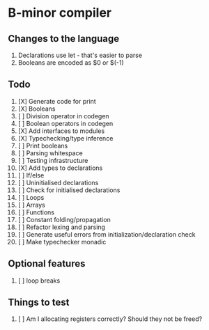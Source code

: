 # B-minor compiler

## Changes to the language
1. Declarations use let - that's easier to parse
2. Booleans are encoded as $0 or $(-1)

## Todo
1. [X] Generate code for print
2. [X] Booleans
3. [ ] Division operator in codegen
4. [ ] Boolean operators in codegen
5. [X] Add interfaces to modules
6. [X] Typechecking/type inference
7. [ ] Print booleans
8. [ ] Parsing whitespace
9. [ ] Testing infrastructure
10. [X] Add types to declarations
11. [ ] If/else
12. [ ] Uninitialised declarations
13. [ ] Check for initialised declarations
14. [ ] Loops
15. [ ] Arrays
16. [ ] Functions
17. [ ] Constant folding/propagation
18. [ ] Refactor lexing and parsing
19. [ ] Generate useful errors from initialization/declaration check
20. [ ] Make typechecker monadic

## Optional features
1. [ ] loop breaks

## Things to test
1. [ ] Am I allocating registers correctly? Should they not be freed?
